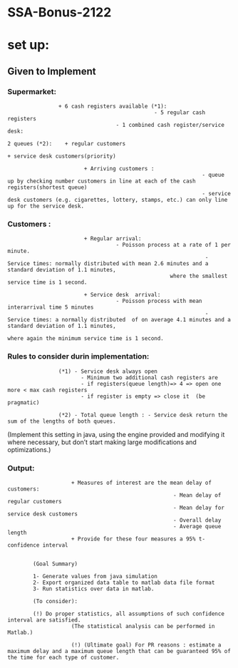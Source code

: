 # SSA-Bonus-2122

# set up:
## Given to Implement
### Supermarket:
		            + 6 cash registers available (*1):
						                          - 5 regular cash registers 
                                      - 1 combined cash register/service desk: 
																			2 queues (*2):    + regular customers
																								       + service desk customers(priority)
						
						    + Arriving customers :			
														         - queue up by checking number customers in line at each of the cash registers(shortest queue)
														         - service desk customers (e.g. cigarettes, lottery, stamps, etc.) can only line up for the service desk. 
														
						
### Customers :
						    + Regular arrival:              
                                      - Poisson process at a rate of 1 per minute.
														          - Service times: normally distributed with mean 2.6 minutes and a standard deviation of 1.1 minutes, 
                                                       where the smallest service time is 1 second.
						
						    + Service desk  arrival:         
                                      - Poisson process with mean interarrival time 5 minutes 
														          - Service times: a normally distributed  of on average 4.1 minutes and a standard deviation of 1.1 minutes, 
																		                   where again the minimum service time is 1 second. 
                                                       
### Rules to consider durin implementation:

					(*1) - Service desk always open
						   - Minimum two additional cash registers are
						   - if registers(queue length)=> 4 => open one more < max cash registers
						   - if register is empty => close it  (be pragmatic)
						
					(*2) - Total queue length :	- Service desk return the sum of the lengths of both queues.
						
(Implement this setting in java, using the engine provided and modifying it where necessary, but don’t start making large modifications and optimizations.) 

### Output:			
						+ Measures of interest are the mean delay of customers:
														- Mean delay of regular customers 
														- Mean delay for service desk customers 
														- Overall delay
														- Average queue length
						+ Provide for these four measures a 95% t-confidence interval
						
            
            (Goal Summary) 
            
            1- Generate values from java simulation
            2- Export organized data table to matlab data file format
            3- Run statistics over data in matlab.
            
            (To consider):  
						
            (!) Do proper statistics, all assumptions of such confidence interval are satisfied.
						(The statistical analysis can be performed in Matlab.)
						
						(!) (Ultimate goal) For PR reasons : estimate a maximum delay and a maximum queue length that can be guaranteed 95% of the time for each type of customer. 
						
						
						
						
						
						
						
